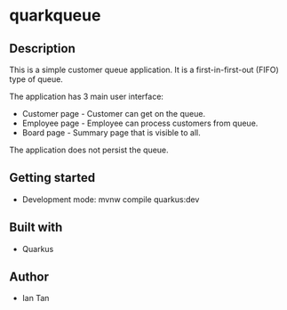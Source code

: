 # quarkqueue

## Description
This is a simple customer queue application. It is a first-in-first-out (FIFO) type of queue.

The application has 3 main user interface:
* Customer page - Customer can get on the queue.
* Employee page - Employee can process customers from queue.
* Board page - Summary page that is visible to all.

The application does not persist the queue.

## Getting started
* Development mode: mvnw compile quarkus:dev

## Built with
* Quarkus

## Author
* Ian Tan
